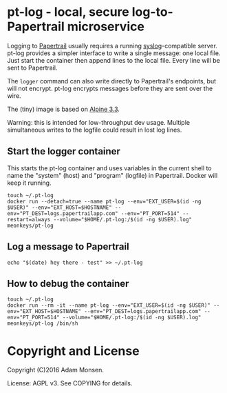 # pt-log - local, secure log-to-Papertrail microservice

Logging to [Papertrail](https://papertrailapp.com/) usually requires a running
[syslog](https://en.wikipedia.org/wiki/Syslog)-compatible server. pt-log
provides a simpler interface to write a single message: one local file. Just
start the container then append lines to the local file. Every line will be
sent to Papertrail.

The `logger` command can also write directly to Papertrail's endpoints, but
will not encrypt. pt-log encrypts messages before they are sent over the wire.

The (tiny) image is based on [Alpine 3.3](http://www.alpinelinux.org/).

Warning: this is intended for low-throughput dev usage. Multiple simultaneous
writes to the logfile could result in lost log lines.

## Start the logger container

This starts the pt-log container and uses variables in the current shell to
name the "system" (host) and "program" (logfile) in Papertrail. Docker will
keep it running.

    touch ~/.pt-log
    docker run --detach=true --name pt-log --env="EXT_USER=$(id -ng $USER)" --env="EXT_HOST=$HOSTNAME" --env="PT_DEST=logs.papertrailapp.com" --env="PT_PORT=514" --restart=always --volume="$HOME/.pt-log:/$(id -ng $USER).log" meonkeys/pt-log

## Log a message to Papertrail

    echo "$(date) hey there - test" >> ~/.pt-log

## How to debug the container

    touch ~/.pt-log
    docker run --rm -it --name pt-log --env="EXT_USER=$(id -ng $USER)" --env="EXT_HOST=$HOSTNAME" --env="PT_DEST=logs.papertrailapp.com" --env="PT_PORT=514" --volume="$HOME/.pt-log:/$(id -ng $USER).log" meonkeys/pt-log /bin/sh

# Copyright and License

Copyright (C)2016 Adam Monsen.

License: AGPL v3. See COPYING for details.
